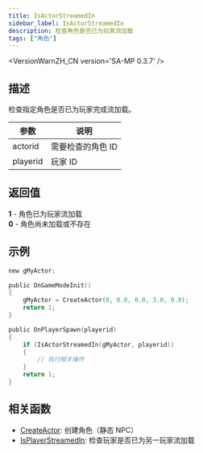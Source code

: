 ```yaml
---
title: IsActorStreamedIn
sidebar_label: IsActorStreamedIn
description: 检查角色是否已为玩家流加载
tags: ["角色"]
---
```


<VersionWarnZH_CN version='SA-MP 0.3.7' />

## 描述

检查指定角色是否已为玩家完成流加载。

| 参数     | 说明              |
| -------- | ----------------- |
| actorid  | 需要检查的角色 ID |
| playerid | 玩家 ID           |

## 返回值

**1** - 角色已为玩家流加载  
**0** - 角色尚未加载或不存在

## 示例

```c
new gMyActor;

public OnGameModeInit()
{
    gMyActor = CreateActor(0, 0.0, 0.0, 3.0, 0.0);
    return 1;
}

public OnPlayerSpawn(playerid)
{
    if (IsActorStreamedIn(gMyActor, playerid))
    {
        // 执行相关操作
    }
    return 1;
}
```

## 相关函数

- [CreateActor](CreateActor): 创建角色（静态 NPC）
- [IsPlayerStreamedIn](IsPlayerStreamedIn): 检查玩家是否已为另一玩家流加载
